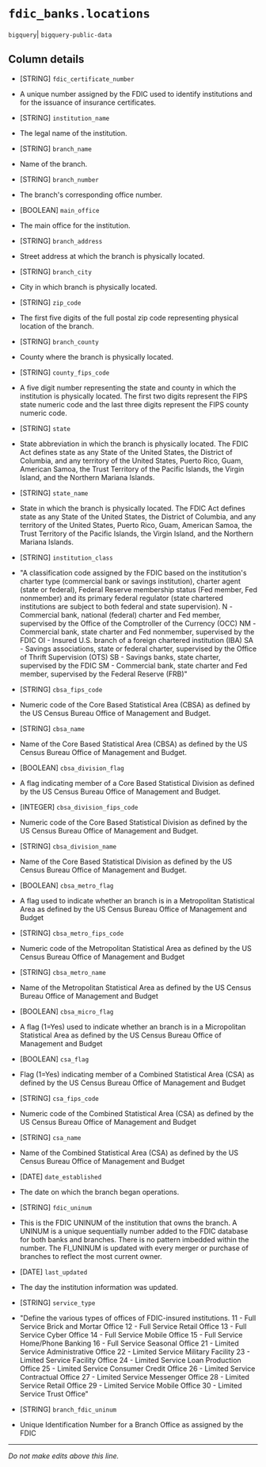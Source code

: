 # `fdic_banks.locations`
`bigquery`| `bigquery-public-data`

## Column details
* [STRING]    `fdic_certificate_number`
 - A unique number assigned by the FDIC used to identify institutions and for the issuance of insurance certificates.
* [STRING]    `institution_name`
 - The legal name of the institution.
* [STRING]    `branch_name`
 - Name of the branch.
* [STRING]    `branch_number`
 - The branch's corresponding office number.
* [BOOLEAN]   `main_office`
 - The main office for the institution.
* [STRING]    `branch_address`
 - Street address at which the branch is physically located.
* [STRING]    `branch_city`
 - City in which branch is physically located.
* [STRING]    `zip_code`
 - The first five digits of the full postal zip code representing physical location of the branch.
* [STRING]    `branch_county`
 - County where the branch is physically located.
* [STRING]    `county_fips_code`
 - A five digit number representing the state and county in which the institution is physically located.  The first two digits represent the FIPS state numeric code and the last three digits represent the FIPS county numeric code.
* [STRING]    `state`
 - State abbreviation in which the branch is physically located. The FDIC Act defines state as any State of the United States, the District of Columbia, and any territory of the United States, Puerto Rico, Guam, American Samoa, the Trust Territory of the Pacific Islands, the Virgin Island, and the Northern Mariana Islands.
* [STRING]    `state_name`
 - State in which the  branch is physically located. The FDIC Act defines state as any State of the United States, the District of Columbia, and any territory of the United States, Puerto Rico, Guam, American Samoa, the Trust Territory of the Pacific Islands, the Virgin Island, and the Northern Mariana Islands.
* [STRING]    `institution_class`
 - "A classification code assigned by the FDIC based on the institution's charter type (commercial bank or savings institution), charter agent (state or federal), Federal Reserve membership status (Fed member, Fed nonmember) and its primary federal regulator (state chartered institutions are subject to both federal and state supervision). N -Commercial bank, national (federal) charter and Fed member, supervised by the Office of the Comptroller of the Currency (OCC) NM -Commercial bank, state charter and Fed nonmember, supervised by the FDIC OI - Insured U.S. branch of a foreign chartered institution (IBA) SA - Savings associations, state or federal charter, supervised by the Office of Thrift Supervision (OTS) SB - Savings banks, state charter, supervised by the FDIC SM - Commercial bank, state charter and Fed member, supervised by the Federal Reserve (FRB)"
* [STRING]    `cbsa_fips_code`
 - Numeric code of the Core Based Statistical Area (CBSA) as defined by the US Census Bureau Office of Management and Budget.
* [STRING]    `cbsa_name`
 - Name of the Core Based Statistical Area (CBSA) as defined by the US Census Bureau Office of Management and Budget.
* [BOOLEAN]   `cbsa_division_flag`
 - A flag indicating member of a Core Based Statistical Division as defined by the US Census Bureau Office of Management and Budget.
* [INTEGER]   `cbsa_division_fips_code`
 - Numeric code of the Core Based Statistical Division as defined by the US Census Bureau Office of Management and Budget.
* [STRING]    `cbsa_division_name`
 - Name of the Core Based Statistical Division as defined by the US Census Bureau Office of Management and Budget.
* [BOOLEAN]   `cbsa_metro_flag`
 - A flag used to indicate whether an branch is in a Metropolitan Statistical Area as defined by the US Census Bureau Office of Management and Budget
* [STRING]    `cbsa_metro_fips_code`
 - Numeric code of the Metropolitan Statistical Area as defined by the US Census Bureau Office of Management and Budget
* [STRING]    `cbsa_metro_name`
 - Name of the Metropolitan Statistical Area as defined by the US Census Bureau Office of Management and Budget
* [BOOLEAN]   `cbsa_micro_flag`
 - A flag (1=Yes) used to indicate whether an branch is in a Micropolitan Statistical Area as defined by the US Census Bureau Office of Management and Budget
* [BOOLEAN]   `csa_flag`
 - Flag (1=Yes) indicating member of a Combined Statistical Area (CSA) as defined by the US Census Bureau Office of Management and Budget
* [STRING]    `csa_fips_code`
 - Numeric code of the Combined Statistical Area (CSA) as defined by the US Census Bureau Office of Management and Budget
* [STRING]    `csa_name`
 - Name of the Combined Statistical Area (CSA) as defined by the US Census Bureau Office of Management and Budget
* [DATE]      `date_established`
 - The date on which the branch began operations.
* [STRING]    `fdic_uninum`
 - This is the FDIC UNINUM of the institution that owns the branch. A UNINUM is a unique sequentially number added to the FDIC database for both banks and branches. There is no pattern imbedded within the number. The FI_UNINUM is updated with every merger or purchase of branches to reflect the most current owner.
* [DATE]      `last_updated`
 - The day the institution information was updated.
* [STRING]    `service_type`
 - "Define the various types of offices of FDIC-insured institutions. 11 -  Full Service Brick and Mortar Office 12 -  Full Service Retail Office 13 -  Full Service Cyber Office 14 -  Full Service Mobile Office 15 -  Full Service Home/Phone Banking 16 -  Full Service Seasonal Office 21 -  Limited Service Administrative Office 22 -  Limited Service Military Facility 23 -  Limited Service Facility Office 24 -  Limited Service Loan Production Office 25 -  Limited Service Consumer Credit Office 26 -  Limited Service Contractual Office 27 -  Limited Service Messenger Office 28 -  Limited Service Retail Office 29 -  Limited Service Mobile Office 30 -  Limited Service Trust Office"
* [STRING]    `branch_fdic_uninum`
 - Unique Identification Number for a Branch Office as assigned by the FDIC

-------------------------------------------------------------------------------
*Do not make edits above this line.*
